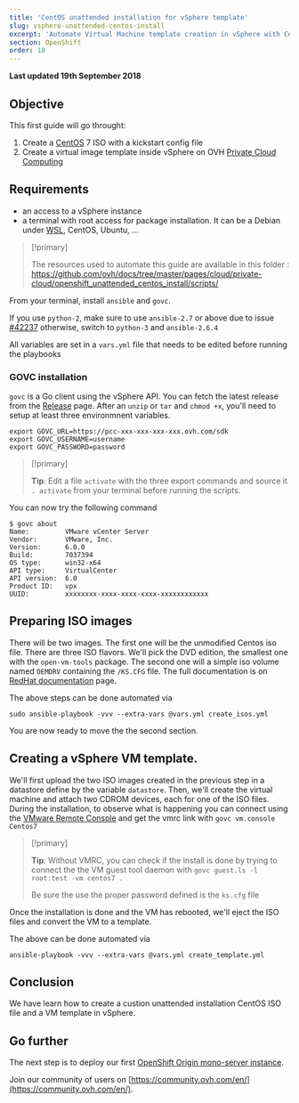 ```yaml
---
title: 'CentOS unattended installation for vSphere template'
slug: vsphere-unattended-centos-install
excerpt: 'Automate Virtual Machine template creation in vSphere with CentOS 7 unattended installation'
section: OpenShift
order: 10
---
```


**Last updated 19th September 2018**

## Objective
This first guide will go throught:

1. Create a [CentOS](https://www.centos.org/) 7 ISO with a kickstart config file
2. Create a virtual image template inside vSphere on OVH [Private Cloud Computing](https://www.ovh.com/private-cloud/)

## Requirements

- an access to a vSphere instance
- a terminal with root access for package installation. It can be a Debian under [WSL](https://en.wikipedia.org/wiki/Windows_Subsystem_for_Linux), CentOS, Ubuntu, ...

> [!primary]
> 
> The resources used to automate this guide are available in this folder : https://github.com/ovh/docs/tree/master/pages/cloud/private-cloud/openshift_unattended_centos_install/scripts/
> 

From your terminal, install `ansible` and `govc`.

If you use `python-2`, make sure to use `ansible-2.7` or above due to issue [#42237](https://github.com/ansible/ansible/pull/42237) otherwise, switch to `python-3` and `ansible-2.6.4`

All variables are set in a `vars.yml` file that needs to be edited before running the playbooks

### GOVC installation
`govc` is a Go client using the vSphere API. You can fetch the latest release from the [Release](https://github.com/vmware/govmomi/releases) page.
After an `unzip` or `tar` and `chmod +x`, you'll need to setup at least three environmnent variables.

```shell
export GOVC_URL=https://pcc-xxx-xxx-xxx-xxx.ovh.com/sdk
export GOVC_USERNAME=username
export GOVC_PASSWORD=password
```

> [!primary]
> 
> **Tip**: Edit a file `activate` with the three export commands and source it `. activate` from your terminal before running the scripts.
> 

You can now try the following command

```shell
$ govc about
Name:         VMware vCenter Server
Vendor:       VMware, Inc.
Version:      6.0.0
Build:        7037394
OS type:      win32-x64
API type:     VirtualCenter
API version:  6.0
Product ID:   vpx
UUID:         xxxxxxxx-xxxx-xxxx-xxxx-xxxxxxxxxxxx
```

## Preparing ISO images
There will be two images.
The first one will be the unmodified Centos iso file.
There are three ISO flavors. We'll pick the DVD edition, the smallest one with the `open-vm-tools` package.
The second one will a simple iso volume named `OEMDRV` containing the `/KS.CFG` file. The full documentation is on [RedHat documentation](https://access.redhat.com/documentation/en-us/red_hat_enterprise_linux/7/html/installation_guide/sect-kickstart-howto#sect-kickstart-installation-starting) page.

The above steps can be done automated via
```shell
sudo ansible-playbook -vvv --extra-vars @vars.yml create_isos.yml
```
You are now ready to move the the second section.

## Creating a vSphere VM template.
We'll first upload the two ISO images created in the previous step in a datastore define by the variable `datastore`.
Then, we'll create the virtual machine and attach two CDROM devices, each for one of the ISO files.
During the installation, to observe what is happening you can connect using the [VMware Remote Console](https://www.vmware.com/go/download-vmrc) and get the vmrc link with `govc vm.console Centos7`

> [!primary]
> 
> **Tip**: Without VMRC, you can check if the install is done by trying to connect the the VM guest tool daemon with `govc guest.ls -l root:test -vm centos7 .`
>
> Be sure the use the proper password defined is the `ks.cfg` file
> 

Once the installation is done and the VM has rebooted, we'll eject the ISO files and convert the VM to a template.

The above can be done automated via

```shell
ansible-playbook -vvv --extra-vars @vars.yml create_template.yml
```

## Conclusion
We have learn how to create a custion unattended installation CentOS ISO file and a VM template in vSphere.

## Go further
The next step is to deploy our first [OpenShift Origin mono-server instance]({filename}../openshift_mono_server/guide.en-gb.md).

Join our community of users on [https://community.ovh.com/en/](https://community.ovh.com/en/).